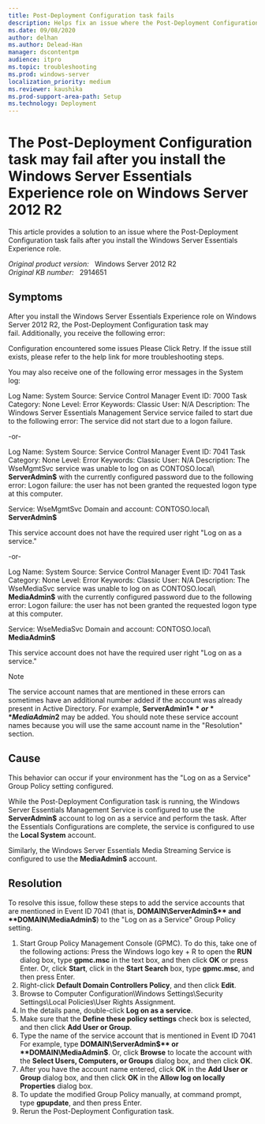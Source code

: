 ```yaml
---
title: Post-Deployment Configuration task fails
description: Helps fix an issue where the Post-Deployment Configuration task fails after you install the Windows Server Essentials Experience role.
ms.date: 09/08/2020
author: delhan
ms.author: Delead-Han
manager: dscontentpm
audience: itpro
ms.topic: troubleshooting
ms.prod: windows-server
localization_priority: medium
ms.reviewer: kaushika
ms.prod-support-area-path: Setup
ms.technology: Deployment
---
```

# The Post-Deployment Configuration task may fail after you install the Windows Server Essentials Experience role on Windows Server 2012 R2

This article provides a solution to an issue where the Post-Deployment Configuration task fails after you install the Windows Server Essentials Experience role.

_Original product version:_ &nbsp; Windows Server 2012 R2  
_Original KB number:_ &nbsp; 2914651

## Symptoms

After you install the Windows Server Essentials Experience role on Windows Server 2012 R2, the Post-Deployment Configuration task may fail. Additionally, you receive the following error:  

Configuration encountered some issues 
 Please Click Retry. If the issue still exists, please refer to the help link for more troubleshooting steps. 

You may also receive one of the following error messages in the System log:  

Log Name: System 
 Source: Service Control Manager 
 Event ID: 7000 
 Task Category: None 
 Level: Error 
 Keywords: Classic 
 User: N/A 
 Description: 
 The Windows Server Essentials Management Service service failed to start due to the following error: 
 The service did not start due to a logon failure.  

-or-  

Log Name: System 
 Source: Service Control Manager 
 Event ID: 7041 
 Task Category: None 
 Level: Error 
 Keywords: Classic 
 User: N/A 
 Description: 
 The WseMgmtSvc service was unable to log on as CONTOSO.local\ **ServerAdmin$** with the currently configured password due to the following error: 
 Logon failure: the user has not been granted the requested logon type at this computer.  

Service: WseMgmtSvc 
 Domain and account: CONTOSO.local\ **ServerAdmin$**  

This service account does not have the required user right "Log on as a service."  

-or-  

Log Name: System 
 Source: Service Control Manager 
 Event ID: 7041 
 Task Category: None 
 Level: Error 
 Keywords: Classic 
 User: N/A 
 Description: 
 The WseMediaSvc service was unable to log on as CONTOSO.local\ **MediaAdmin$** with the currently configured password due to the following error: 
 Logon failure: the user has not been granted the requested logon type at this computer.  

Service: WseMediaSvc 
 Domain and account: CONTOSO.local\ **MediaAdmin$**  

This service account does not have the required user right "Log on as a service."  

> [!NOTE]
> The service account names that are mentioned in these errors can sometimes have an additional number added if the account was already present in Active Directory. For example, **ServerAdmin1$** or **MediaAdmin2$** may be added. You should note these service account names because you will use the same account name in the "Resolution" section. 

## Cause

This behavior can occur if your environment has the "Log on as a Service" Group Policy setting configured.

While the Post-Deployment Configuration task is running, the Windows Server Essentials Management Service is configured to use the **ServerAdmin$** account to log on as a service and perform the task. After the Essentials Configurations are complete, the service is configured to use the **Local System** account.  

Similarly, the Windows Server Essentials Media Streaming Service is configured to use the **MediaAdmin$** account. 

## Resolution

To resolve this issue, follow these steps to add the service accounts that are mentioned in Event ID 7041 (that is, **DOMAIN\ServerAdmin$** and **DOMAIN\MediaAdmin$**) to the "Log on as a Service" Group Policy setting.
1. Start Group Policy Management Console (GPMC). To do this, take one of the following actions: Press the Windows logo key + R to open the **RUN** dialog box, type **gpmc.msc** in the text box, and then click **OK** or press Enter. Or, click **Start**, click in the **Start Search** box, type **gpmc.msc**, and then press Enter.
2. Right-click **Default Domain Controllers Policy**, and then click **Edit**.
3. Browse to Computer Configuration\Windows Settings\Security Settings\Local Policies\User Rights Assignment.
4. In the details pane, double-click **Log on as a service**.
5. Make sure that the **Define these policy settings** check box is selected, and then click **Add User or Group**.
6. Type the name of the service account that is mentioned in Event ID 7041 For example, type **DOMAIN\ServerAdmin$** or **DOMAIN\MediaAdmin$**. Or, click **Browse** to locate the account with the **Select Users, Computers, or Groups** dialog box, and then click **OK**.
7. After you have the account name entered, click **OK** in the **Add User or Group** dialog box, and then click **OK** in the **Allow log on locally Properties** dialog box.
8. To update the modified Group Policy manually, at command prompt, type **gpupdate**, and then press Enter.
9. Rerun the Post-Deployment Configuration task.
